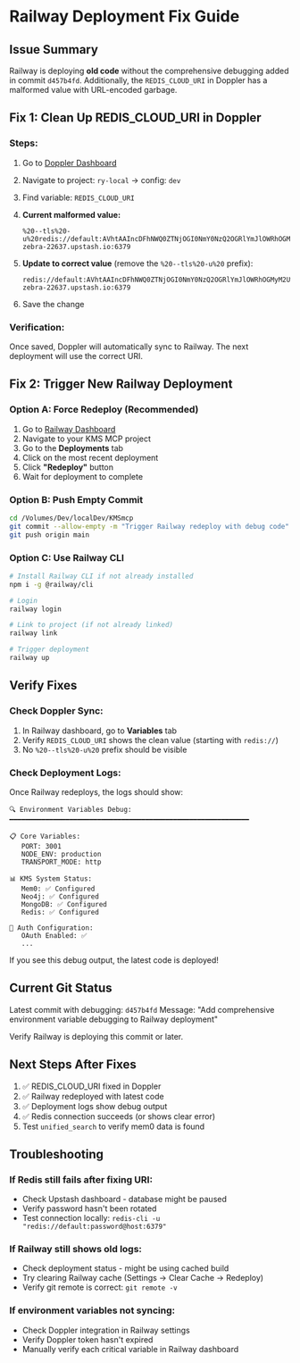 # Railway Deployment Fix Guide

## Issue Summary

Railway is deploying **old code** without the comprehensive debugging added in commit `d457b4fd`. Additionally, the `REDIS_CLOUD_URI` in Doppler has a malformed value with URL-encoded garbage.

## Fix 1: Clean Up REDIS_CLOUD_URI in Doppler

### Steps:
1. Go to [Doppler Dashboard](https://dashboard.doppler.com)
2. Navigate to project: `ry-local` → config: `dev`
3. Find variable: `REDIS_CLOUD_URI`
4. **Current malformed value:**
   ```
   %20--tls%20-u%20redis://default:AVhtAAIncDFhNWQ0ZTNjOGI0NmY0NzQ2OGRlYmJlOWRhOGMyM2UwM3AxMjI2Mzc@primary-zebra-22637.upstash.io:6379
   ```

5. **Update to correct value** (remove the `%20--tls%20-u%20` prefix):
   ```
   redis://default:AVhtAAIncDFhNWQ0ZTNjOGI0NmY0NzQ2OGRlYmJlOWRhOGMyM2UwM3AxMjI2Mzc@primary-zebra-22637.upstash.io:6379
   ```

6. Save the change

### Verification:
Once saved, Doppler will automatically sync to Railway. The next deployment will use the correct URI.

## Fix 2: Trigger New Railway Deployment

### Option A: Force Redeploy (Recommended)
1. Go to [Railway Dashboard](https://railway.app)
2. Navigate to your KMS MCP project
3. Go to the **Deployments** tab
4. Click on the most recent deployment
5. Click **"Redeploy"** button
6. Wait for deployment to complete

### Option B: Push Empty Commit
```bash
cd /Volumes/Dev/localDev/KMSmcp
git commit --allow-empty -m "Trigger Railway redeploy with debug code"
git push origin main
```

### Option C: Use Railway CLI
```bash
# Install Railway CLI if not already installed
npm i -g @railway/cli

# Login
railway login

# Link to project (if not already linked)
railway link

# Trigger deployment
railway up
```

## Verify Fixes

### Check Doppler Sync:
1. In Railway dashboard, go to **Variables** tab
2. Verify `REDIS_CLOUD_URI` shows the clean value (starting with `redis://`)
3. No `%20--tls%20-u%20` prefix should be visible

### Check Deployment Logs:
Once Railway redeploys, the logs should show:
```
🔍 Environment Variables Debug:
━━━━━━━━━━━━━━━━━━━━━━━━━━━━━━━━━━━━━━━━━━━━━━━━━━━━━━━━━━━━

📋 Core Variables:
   PORT: 3001
   NODE_ENV: production
   TRANSPORT_MODE: http

📊 KMS System Status:
   Mem0: ✅ Configured
   Neo4j: ✅ Configured
   MongoDB: ✅ Configured
   Redis: ✅ Configured

🔑 Auth Configuration:
   OAuth Enabled: ✅
   ...
```

If you see this debug output, the latest code is deployed!

## Current Git Status

Latest commit with debugging: `d457b4fd`
Message: "Add comprehensive environment variable debugging to Railway deployment"

Verify Railway is deploying this commit or later.

## Next Steps After Fixes

1. ✅ REDIS_CLOUD_URI fixed in Doppler
2. ✅ Railway redeployed with latest code
3. ✅ Deployment logs show debug output
4. ✅ Redis connection succeeds (or shows clear error)
5. Test `unified_search` to verify mem0 data is found

## Troubleshooting

### If Redis still fails after fixing URI:
- Check Upstash dashboard - database might be paused
- Verify password hasn't been rotated
- Test connection locally: `redis-cli -u "redis://default:password@host:6379"`

### If Railway still shows old logs:
- Check deployment status - might be using cached build
- Try clearing Railway cache (Settings → Clear Cache → Redeploy)
- Verify git remote is correct: `git remote -v`

### If environment variables not syncing:
- Check Doppler integration in Railway settings
- Verify Doppler token hasn't expired
- Manually verify each critical variable in Railway dashboard
